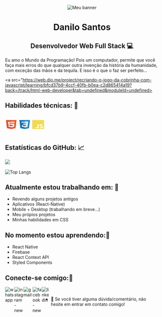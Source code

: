 <p align="center">
  <img src="https://ibb.co/3k8z4V3" alt="Meu banner">
</p>

<h1 align="center">Danilo Santos</h1>

<h2 align="center">
Desenvolvedor Web Full Stack 💻
</h2> 

Eu amo o Mundo da Programação! Pois um computador, permite que você faça mais erros do que qualquer outra invenção da história da humanidade, com exceção das mãos e da tequila. E isso é o que o faz ser perfeito...

<a src="https://web.dio.me/project/recriando-o-jogo-da-cobrinha-com-javascript/learning/bfcd37b9-4ccf-40fb-b0ea-c2d865414a19?back=/track/html-web-developer&tab=undefined&moduleId=undefined"></a>

<a src="https://web.dio.me/project/recriando-o-jogo-da-cobrinha-com-javascript/learning/bfcd37b9-4ccf-40fb-b0ea-c2d865414a19?back=/track/html-web-developer&tab=undefined&moduleId=undefined></a>

##  Habilidades técnicas: 💼
<div style="display: inline_block"><br>
  
  <img align="center" alt="Danilo-HTML" height="30" width="40" src="https://raw.githubusercontent.com/devicons/devicon/master/icons/html5/html5-original.svg">
  
  <img align="center" alt="Danilo-CSS" height="30" width="40" src="https://raw.githubusercontent.com/devicons/devicon/master/icons/css3/css3-original.svg">

  <img align="center" alt="Danilo-Js" height="30" width="40" src="https://raw.githubusercontent.com/devicons/devicon/master/icons/javascript/javascript-plain.svg">
</div>

</br>

##  Estatísticas do GitHub: 📈

<div>
  <picture>
  <source
  srcset="https://github-readme-stats.vercel.app/api?username=DaniloFelipSantos&show_icons=true&theme=prussian"
    media="(prefers-color-scheme: dark)"
  />
  <source
    srcset="https://github-readme-stats.vercel.app/api?username=DaniloFelipSantos&show_icons=true"
    media="(prefers-color-scheme: light), (prefers-color-scheme: no-preference)"
  />
  <img src="https://github-readme-stats.vercel.app/api?username=DaniloFelipSantos&show_icons=true" />
</picture>

![Top Langs](https://github-readme-stats.vercel.app/api/top-langs/?username=DaniloFelipSantos&layout=compact&theme=prussian)
</div>

##  Atualmente estou trabalhando em: 🔭

- Revendo alguns projetos antigos
- Aplicativos (React-Native)
- Mobile + Desktop (trabalhando em breve...)
- Meu própios projetos
- Minhas habilidades em CSS

## No momento estou aprendendo:🌱
- React Native
- Firebase
- React Context API
- Styled Components

## Conecte-se comigo:🤝

<a href="https://wa.me/5584998895666"><img align="left" width="30px" src="https://img.icons8.com/3d-fluency/94/whatsapp.png" alt="whatsapp"/></a>

<a href="https://instagram.com/daniiloosant"><img align="left" width="30px" src="https://img.icons8.com/3d-fluency/94/instagram-new.png" alt="instagram-new"/></a>

<a href="mailto:df278254@gmail.com"><img align="left" width="30px" src="https://img.icons8.com/3d-fluency/94/gmail.png" alt="gmail"/></a>

<a href="https://www.facebook.com/danilo.felipe.395454?mibextid=ZbWKwL"><img align="left" width="30px" src="https://img.icons8.com/fluency/48/facebook-new.png" alt="facebook-new"/></a>

<a href="https://www.linkedin.com/in/danilo-felipe-625167244"><img align="left" width="30px" src="https://img.icons8.com/3d-fluency/94/linkedin.png" alt="linkedin"/></a></br>

- 💬 Se você tiver alguma dúvida/comentário, não hesite em entrar em contato comigo!
